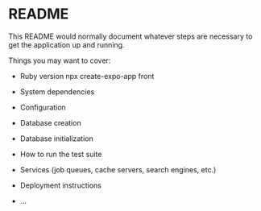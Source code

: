 # README

This README would normally document whatever steps are necessary to get the
application up and running.

Things you may want to cover:

* Ruby version
npx create-expo-app front
* System dependencies

* Configuration

* Database creation

* Database initialization

* How to run the test suite

* Services (job queues, cache servers, search engines, etc.)

* Deployment instructions

* ...
